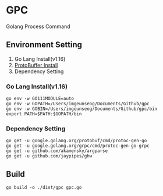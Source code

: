 # GPC

Golang Process Command

## Environment Setting

1. Go Lang Install(v1.16)
2. [ProtoBuffer Install](https://github.com/protocolbuffers/protobuf)
3. Dependency Setting


### Go Lang Install(v1.16)
```shell
go env -w GO111MODULE=auto
go env -w GOPATH=/Users/imgeunseog/Documents/Github/gpc
go env -w GOBIN=/Users/imgeunseog/Documents/Github/gpc/bin
export PATH=$PATH:$GOPATH/bin
```

### Dependency Setting
```shell
go get -u google.golang.org/protobuf/cmd/protoc-gen-go
go get -u google.golang.org/grpc/cmd/protoc-gen-go-grpc
go get -u github.com/akamensky/argparse
go get -u github.com/jaypipes/ghw
```

## Build
```shell
go build -o ./dist/gpc gpc.go
```